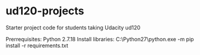 ud120-projects
==============

Starter project code for students taking Udacity ud120

Prerrequisites:
Python 2.7.18
Install libraries:
C:\Python27\python.exe -m pip install -r requirements.txt
